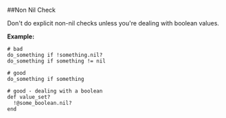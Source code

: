 ##Non Nil Check

Don't do explicit non-nil checks unless you're dealing with boolean values.

**Example:**

```
# bad
do_something if !something.nil?
do_something if something != nil

# good
do_something if something

# good - dealing with a boolean
def value_set?
  !@some_boolean.nil?
end
```